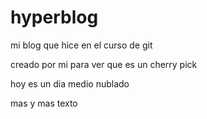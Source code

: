 # hyperblog
mi blog que hice en el curso de git 

creado por mi para ver que es un cherry pick

hoy es un dia medio nublado 

mas y mas texto 
